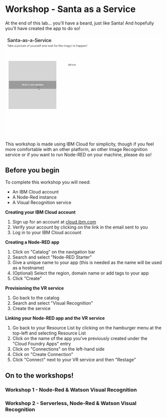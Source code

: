 # Workshop - Santa as a Service

At the end of this lab... you'll have a beard, just like Santa! And hopefully you'll have created the app to do so! 

![App Preview](santa.gif "App Preview")

This workshop is made using IBM Cloud for simplicity, though if you feel more comfortable with an other platform, an other Image Recognition service or if you want to run Node-RED on your machine, please do so! 

## Before you begin

To complete this workshop you will need:
- An IBM Cloud account
- A Node-Red instance
- A Visual Recognition service

**Creating your IBM Cloud account**

1. Sign up for an account at [cloud.ibm.com](https://cloud.ibm.com/registration)
2. Verify your account by clicking on the link in the email sent to you
3. Log in to your IBM Cloud account

**Creating a Node-RED app** 

1. Click on "Catalog" on the navigation bar
2. Search and select "Node-RED Starter" 
3. Give a unique name to your app (this is needed as the name will be used as a hostname)
4. (Optional) Select the region, domain name or add tags to your app
4. Click "Create"

**Provisioning the VR service**

1. Go back to the catalog
1. Search and select "Visual Recognition" 
2. Create the service

**Linking your Node-RED app and the VR service**

1. Go back to your Resource List by clicking on the hamburger menu at the top-left and selecting Resource List
2. Click on the name of the app you've previously created under the "Cloud Foundry Apps" entry
3. Click on "Connections" on the left-hand side
4. Click on "Create Connection"
5. Click "Connect" next to your VR service and then "Restage"

## On to the workshops! 

### Workshop 1 - Node-Red & Watson Visual Recognition

### Workshop 2 - Serverless, Node-Red & Watson Visual Recognition
